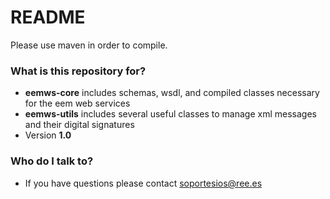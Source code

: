 # README #

Please use maven in order to compile.

### What is this repository for? ###

* **eemws-core** includes schemas, wsdl, and compiled classes necessary for the eem web services
* **eemws-utils** includes several useful classes to manage xml messages and their digital signatures
* Version **1.0**

### Who do I talk to? ###

* If you have questions please contact soportesios@ree.es